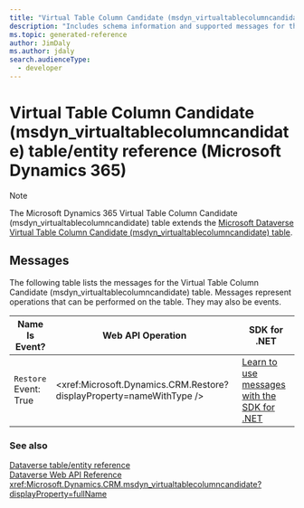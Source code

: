 ```yaml
---
title: "Virtual Table Column Candidate (msdyn_virtualtablecolumncandidate) table/entity reference (Microsoft Dynamics 365)"
description: "Includes schema information and supported messages for the Virtual Table Column Candidate (msdyn_virtualtablecolumncandidate) table/entity with Microsoft Dynamics 365."
ms.topic: generated-reference
author: JimDaly
ms.author: jdaly
search.audienceType: 
  - developer
---
```


# Virtual Table Column Candidate (msdyn_virtualtablecolumncandidate) table/entity reference (Microsoft Dynamics 365)



> [!NOTE]
> The Microsoft Dynamics 365 Virtual Table Column Candidate (msdyn_virtualtablecolumncandidate) table extends the [Microsoft Dataverse Virtual Table Column Candidate (msdyn_virtualtablecolumncandidate) table](/power-apps/developer/data-platform/reference/entities/msdyn_virtualtablecolumncandidate).


## Messages

The following table lists the messages for the Virtual Table Column Candidate (msdyn_virtualtablecolumncandidate) table.
Messages represent operations that can be performed on the table. They may also be events.

| Name <br />Is Event? |Web API Operation |SDK for .NET |
| ---- | ----- |----- |
| `Restore`<br />Event: True |<xref:Microsoft.Dynamics.CRM.Restore?displayProperty=nameWithType /> |[Learn to use messages with the SDK for .NET](/power-apps/developer/data-platform/org-service/use-messages)|





### See also

[Dataverse table/entity reference](/power-apps/developer/data-platform/reference/about-entity-reference)  
[Dataverse Web API Reference](/power-apps/developer/data-platform/webapi/reference/about)   
<xref:Microsoft.Dynamics.CRM.msdyn_virtualtablecolumncandidate?displayProperty=fullName>
